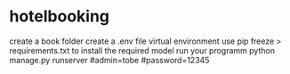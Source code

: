 # hotelbooking
create a book folder 
create a .env file virtual environment
use pip freeze > requirements.txt to install the required model
run your programm python manage.py runserver
#admin=tobe
#password=12345
